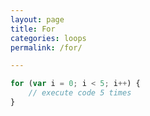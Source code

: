 ```yaml
---
layout: page
title: For
categories: loops
permalink: /for/

---
```


```js
for (var i = 0; i < 5; i++) {
	// execute code 5 times
}
```
